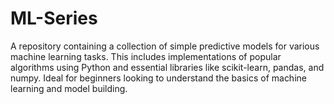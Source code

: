 # ML-Series
A repository containing a collection of simple predictive models for various machine learning tasks. This includes implementations of popular algorithms using Python and essential libraries like scikit-learn, pandas, and numpy. Ideal for beginners looking to understand the basics of machine learning and model building.
